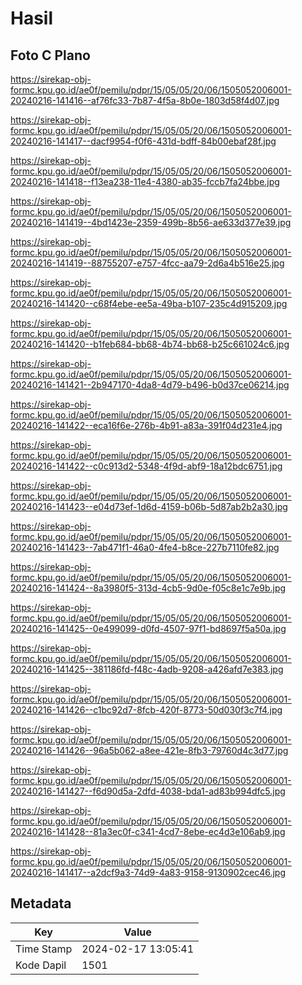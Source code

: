 # Hasil

## Foto C Plano

https://sirekap-obj-formc.kpu.go.id/ae0f/pemilu/pdpr/15/05/05/20/06/1505052006001-20240216-141416--af76fc33-7b87-4f5a-8b0e-1803d58f4d07.jpg

https://sirekap-obj-formc.kpu.go.id/ae0f/pemilu/pdpr/15/05/05/20/06/1505052006001-20240216-141417--dacf9954-f0f6-431d-bdff-84b00ebaf28f.jpg

https://sirekap-obj-formc.kpu.go.id/ae0f/pemilu/pdpr/15/05/05/20/06/1505052006001-20240216-141418--f13ea238-11e4-4380-ab35-fccb7fa24bbe.jpg

https://sirekap-obj-formc.kpu.go.id/ae0f/pemilu/pdpr/15/05/05/20/06/1505052006001-20240216-141419--4bd1423e-2359-499b-8b56-ae633d377e39.jpg

https://sirekap-obj-formc.kpu.go.id/ae0f/pemilu/pdpr/15/05/05/20/06/1505052006001-20240216-141419--88755207-e757-4fcc-aa79-2d6a4b516e25.jpg

https://sirekap-obj-formc.kpu.go.id/ae0f/pemilu/pdpr/15/05/05/20/06/1505052006001-20240216-141420--c68f4ebe-ee5a-49ba-b107-235c4d915209.jpg

https://sirekap-obj-formc.kpu.go.id/ae0f/pemilu/pdpr/15/05/05/20/06/1505052006001-20240216-141420--b1feb684-bb68-4b74-bb68-b25c661024c6.jpg

https://sirekap-obj-formc.kpu.go.id/ae0f/pemilu/pdpr/15/05/05/20/06/1505052006001-20240216-141421--2b947170-4da8-4d79-b496-b0d37ce06214.jpg

https://sirekap-obj-formc.kpu.go.id/ae0f/pemilu/pdpr/15/05/05/20/06/1505052006001-20240216-141422--eca16f6e-276b-4b91-a83a-391f04d231e4.jpg

https://sirekap-obj-formc.kpu.go.id/ae0f/pemilu/pdpr/15/05/05/20/06/1505052006001-20240216-141422--c0c913d2-5348-4f9d-abf9-18a12bdc6751.jpg

https://sirekap-obj-formc.kpu.go.id/ae0f/pemilu/pdpr/15/05/05/20/06/1505052006001-20240216-141423--e04d73ef-1d6d-4159-b06b-5d87ab2b2a30.jpg

https://sirekap-obj-formc.kpu.go.id/ae0f/pemilu/pdpr/15/05/05/20/06/1505052006001-20240216-141423--7ab471f1-46a0-4fe4-b8ce-227b7110fe82.jpg

https://sirekap-obj-formc.kpu.go.id/ae0f/pemilu/pdpr/15/05/05/20/06/1505052006001-20240216-141424--8a3980f5-313d-4cb5-9d0e-f05c8e1c7e9b.jpg

https://sirekap-obj-formc.kpu.go.id/ae0f/pemilu/pdpr/15/05/05/20/06/1505052006001-20240216-141425--0e499099-d0fd-4507-97f1-bd8697f5a50a.jpg

https://sirekap-obj-formc.kpu.go.id/ae0f/pemilu/pdpr/15/05/05/20/06/1505052006001-20240216-141425--381186fd-f48c-4adb-9208-a426afd7e383.jpg

https://sirekap-obj-formc.kpu.go.id/ae0f/pemilu/pdpr/15/05/05/20/06/1505052006001-20240216-141426--c1bc92d7-8fcb-420f-8773-50d030f3c7f4.jpg

https://sirekap-obj-formc.kpu.go.id/ae0f/pemilu/pdpr/15/05/05/20/06/1505052006001-20240216-141426--96a5b062-a8ee-421e-8fb3-79760d4c3d77.jpg

https://sirekap-obj-formc.kpu.go.id/ae0f/pemilu/pdpr/15/05/05/20/06/1505052006001-20240216-141427--f6d90d5a-2dfd-4038-bda1-ad83b994dfc5.jpg

https://sirekap-obj-formc.kpu.go.id/ae0f/pemilu/pdpr/15/05/05/20/06/1505052006001-20240216-141428--81a3ec0f-c341-4cd7-8ebe-ec4d3e106ab9.jpg

https://sirekap-obj-formc.kpu.go.id/ae0f/pemilu/pdpr/15/05/05/20/06/1505052006001-20240216-141417--a2dcf9a3-74d9-4a83-9158-9130902cec46.jpg


## Metadata

| Key        | Value               |
| ---------- | ------------------- |
| Time Stamp | 2024-02-17 13:05:41 |
| Kode Dapil | 1501                |



